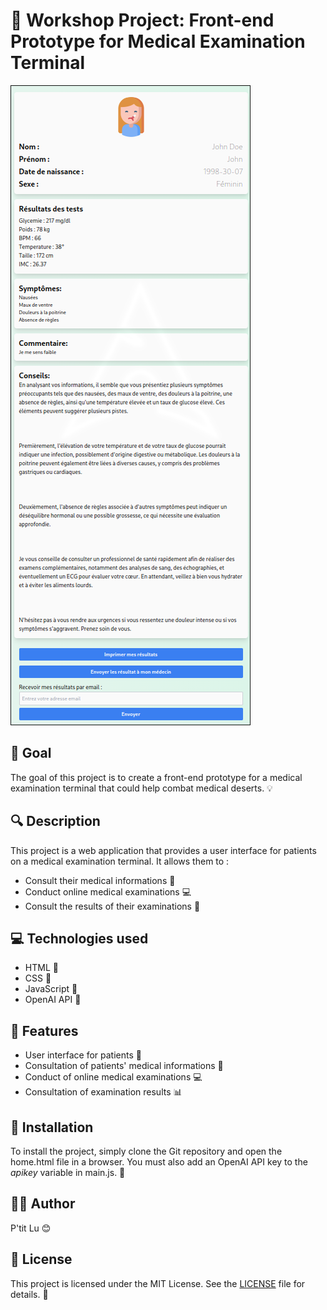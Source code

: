 # 🏥 Workshop Project: Front-end Prototype for Medical Examination Terminal
![alt text](image.png)
## 🎯 Goal

The goal of this project is to create a front-end prototype for a medical examination terminal that could help combat medical deserts. 💡

## 🔍 Description

This project is a web application that provides a user interface for patients on a medical examination terminal. 
It allows them to :

* Consult their medical informations 💊
* Conduct online medical examinations 💻
* Consult the results of their examinations 📝

## 💻 Technologies used

* HTML 📄
* CSS 💄
* JavaScript 🤖
* OpenAI API 🤖

## 🎉 Features

* User interface for patients 👥
* Consultation of patients' medical informations 💊
* Conduct of online medical examinations 💻
* Consultation of examination results 📊

## 📁 Installation

To install the project, simply clone the Git repository and open the home.html file in a browser. 
You must also add an OpenAI API key to the *apikey* variable in main.js. 🔑

## 👨‍💻 Author

P'tit Lu 😊

## 📝 License

This project is licensed under the MIT License. See the [LICENSE](https://opensource.org/license/mit) file for details. 📝


